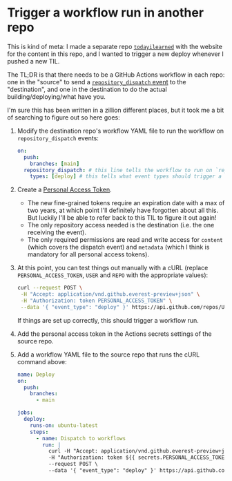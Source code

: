 # Trigger a workflow run in another repo

This is kind of meta: I made a separate repo [`todayilearned`](https://github.com/jakelazaroff/todayilearned) with the website for the content in this repo, and I wanted to trigger a new deploy whenever I pushed a new TIL.

The TL;DR is that there needs to be a GitHub Actions workflow in each repo: one in the "source" to send a [`repository_dispatch` event](https://docs.github.com/en/actions/using-workflows/events-that-trigger-workflows#repository_dispatch) to the "destination", and one in the destination to do the actual building/deploying/what have you.

I'm sure this has been written in a zillion different places, but it took me a bit of searching to figure out so here goes:

1. Modify the destination repo's workflow YAML file to run the workflow on `repository_dispatch` events:

   ```yaml
   on:
     push:
       branches: [main]
     repository_dispatch: # this line tells the workflow to run on `repository_dispatch` events
       types: [deploy] # this tells what event types should trigger a workflow run; if it's omitted, it'll just run on every event
   ```

2. Create a [Personal Access Token](https://github.com/settings/tokens?type=beta).

   - The new fine-grained tokens require an expiration date with a max of two years, at which point I'll definitely have forgotten about all this. But luckily I'll be able to refer back to this TIL to figure it out again!
   - The only repository access needed is the destination (i.e. the one receiving the event).
   - The only required permissions are read and write access for `content` (which covers the dispatch event) and `metadata` (which I think is mandatory for all personal access tokens).

3. At this point, you can test things out manually with a cURL (replace `PERSONAL_ACCESS_TOKEN`, `USER` and `REPO` with the appropriate values):

   ```bash
   curl --request POST \
    -H "Accept: application/vnd.github.everest-preview+json" \
    -H "Authorization: token PERSONAL_ACCESS_TOKEN" \
    --data '{ "event_type": "deploy" }' https://api.github.com/repos/USER/REPO/dispatches
   ```

   If things are set up correctly, this should trigger a workflow run.

4. Add the personal access token in the Actions secrets settings of the source repo.
5. Add a workflow YAML file to the source repo that runs the cURL command above:

   ```yaml
   name: Deploy
   on:
     push:
       branches:
         - main

   jobs:
     deploy:
       runs-on: ubuntu-latest
       steps:
         - name: Dispatch to workflows
           run: |
             curl -H "Accept: application/vnd.github.everest-preview+json" \
             -H "Authorization: token ${{ secrets.PERSONAL_ACCESS_TOKEN }}" \
             --request POST \
             --data '{ "event_type": "deploy" }' https://api.github.com/repos/USER/REPO/dispatches
   ```
